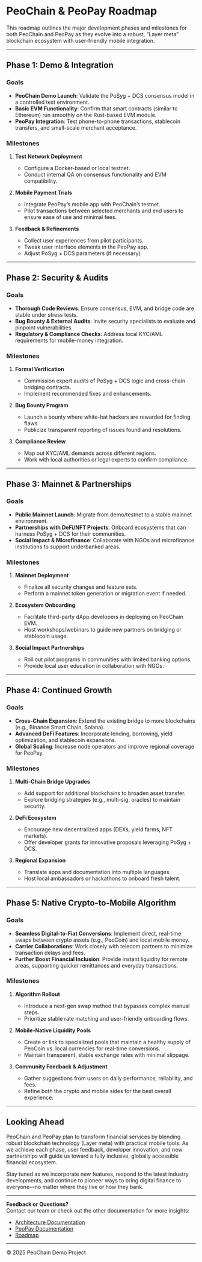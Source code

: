 # PeoChain & PeoPay Roadmap

This roadmap outlines the major development phases and milestones for both PeoChain and PeoPay as they evolve into a robust, “Layer meta” blockchain ecosystem with user-friendly mobile integration.

---

## Phase 1: Demo & Integration

### Goals
- **PeoChain Demo Launch**: Validate the PoSyg + DCS consensus model in a controlled test environment.
- **Basic EVM Functionality**: Confirm that smart contracts (similar to Ethereum) run smoothly on the Rust-based EVM module.
- **PeoPay Integration**: Test phone-to-phone transactions, stablecoin transfers, and small-scale merchant acceptance.

### Milestones
1. **Test Network Deployment**  
   - Configure a Docker-based or local testnet.
   - Conduct internal QA on consensus functionality and EVM compatibility.

2. **Mobile Payment Trials**  
   - Integrate PeoPay’s mobile app with PeoChain’s testnet.
   - Pilot transactions between selected merchants and end users to ensure ease of use and minimal fees.

3. **Feedback & Refinements**  
   - Collect user experiences from pilot participants.
   - Tweak user interface elements in the PeoPay app.
   - Adjust PoSyg + DCS parameters (if necessary).

---

## Phase 2: Security & Audits

### Goals
- **Thorough Code Reviews**: Ensure consensus, EVM, and bridge code are stable under stress tests.
- **Bug Bounty & External Audits**: Invite security specialists to evaluate and pinpoint vulnerabilities.
- **Regulatory & Compliance Checks**: Address local KYC/AML requirements for mobile-money integration.

### Milestones
1. **Formal Verification**  
   - Commission expert audits of PoSyg + DCS logic and cross-chain bridging contracts.
   - Implement recommended fixes and enhancements.

2. **Bug Bounty Program**  
   - Launch a bounty where white-hat hackers are rewarded for finding flaws.
   - Publicize transparent reporting of issues found and resolutions.

3. **Compliance Review**  
   - Map out KYC/AML demands across different regions.
   - Work with local authorities or legal experts to confirm compliance.

---

## Phase 3: Mainnet & Partnerships

### Goals
- **Public Mainnet Launch**: Migrate from demo/testnet to a stable mainnet environment.
- **Partnerships with DeFi/NFT Projects**: Onboard ecosystems that can harness PoSyg + DCS for their communities.
- **Social Impact & Microfinance**: Collaborate with NGOs and microfinance institutions to support underbanked areas.

### Milestones
1. **Mainnet Deployment**  
   - Finalize all security changes and feature sets.
   - Perform a mainnet token generation or migration event if needed.

2. **Ecosystem Onboarding**  
   - Facilitate third-party dApp developers in deploying on PeoChain EVM.
   - Host workshops/webinars to guide new partners on bridging or stablecoin usage.

3. **Social Impact Partnerships**  
   - Roll out pilot programs in communities with limited banking options.
   - Provide local user education in collaboration with NGOs.

---

## Phase 4: Continued Growth

### Goals
- **Cross-Chain Expansion**: Extend the existing bridge to more blockchains (e.g., Binance Smart Chain, Solana).
- **Advanced DeFi Features**: Incorporate lending, borrowing, yield optimization, and stablecoin expansions.
- **Global Scaling**: Increase node operators and improve regional coverage for PeoPay.

### Milestones
1. **Multi-Chain Bridge Upgrades**  
   - Add support for additional blockchains to broaden asset transfer.
   - Explore bridging strategies (e.g., multi-sig, oracles) to maintain security.

2. **DeFi Ecosystem**  
   - Encourage new decentralized apps (DEXs, yield farms, NFT markets).
   - Offer developer grants for innovative proposals leveraging PoSyg + DCS.

3. **Regional Expansion**  
   - Translate apps and documentation into multiple languages.
   - Host local ambassadors or hackathons to onboard fresh talent.

---

## Phase 5: Native Crypto-to-Mobile Algorithm

### Goals
- **Seamless Digital-to-Fiat Conversions**: Implement direct, real-time swaps between crypto assets (e.g., PeoCoin) and local mobile money.
- **Carrier Collaborations**: Work closely with telecom partners to minimize transaction delays and fees.
- **Further Boost Financial Inclusion**: Provide instant liquidity for remote areas, supporting quicker remittances and everyday transactions.

### Milestones
1. **Algorithm Rollout**  
   - Introduce a next-gen swap method that bypasses complex manual steps.
   - Prioritize stable rate matching and user-friendly onboarding flows.

2. **Mobile-Native Liquidity Pools**  
   - Create or link to specialized pools that maintain a healthy supply of PeoCoin vs. local currencies for real-time conversions.
   - Maintain transparent, stable exchange rates with minimal slippage.

3. **Community Feedback & Adjustment**  
   - Gather suggestions from users on daily performance, reliability, and fees.
   - Refine both the crypto and mobile sides for the best overall experience.

---

## Looking Ahead

PeoChain and PeoPay plan to transform financial services by blending robust blockchain technology (Layer meta) with practical mobile tools. As we achieve each phase, user feedback, developer innovation, and new partnerships will guide us toward a fully inclusive, globally accessible financial ecosystem.

Stay tuned as we incorporate new features, respond to the latest industry developments, and continue to pioneer ways to bring digital finance to everyone—no matter where they live or how they bank.

---

**Feedback or Questions?**  
Contact our team or check out the other documentation for more insights:
- [Architecture Documentation](./architecture.md)
- [PeoPay Documentation](https:/help.peopay.io)
- [Roadmap](./roadmap.md)

---
© 2025 PeoChain Demo Project

